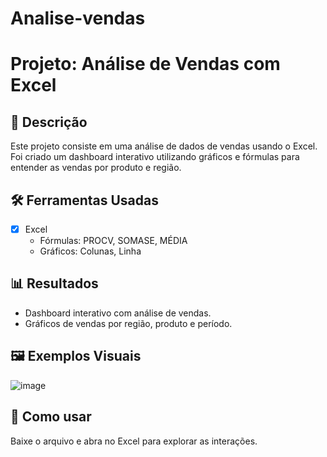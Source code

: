# Analise-vendas

# Projeto: Análise de Vendas com Excel

## 💼 Descrição
Este projeto consiste em uma análise de dados de vendas usando o Excel. Foi criado um dashboard interativo utilizando gráficos e fórmulas para entender as vendas por produto e região.

## 🛠️ Ferramentas Usadas
- [x] Excel
  - Fórmulas: PROCV, SOMASE, MÉDIA
  - Gráficos: Colunas, Linha

## 📊 Resultados
- Dashboard interativo com análise de vendas.
- Gráficos de vendas por região, produto e período.

## 🖼️ Exemplos Visuais
![image](https://github.com/user-attachments/assets/8b641a08-900a-4e11-b7f0-85839dc78234)

## 📂 Como usar
Baixe o arquivo e abra no Excel para explorar as interações.
